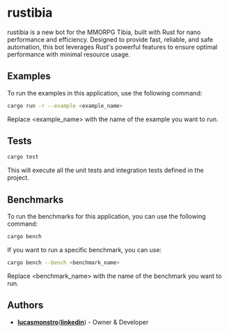 # rustibia

rustibia is a new bot for the MMORPG Tibia, built with Rust for nano performance and efficiency. Designed to provide fast, reliable, and safe automation, this bot leverages Rust's powerful features to ensure optimal performance with minimal resource usage.

## Examples

To run the examples in this application, use the following command:

```sh
cargo run -r --example <example_name>
```

Replace <example_name> with the name of the example you want to run.

## Tests

```sh
cargo test
```

This will execute all the unit tests and integration tests defined in the project.

## Benchmarks

To run the benchmarks for this application, you can use the following command:

```sh
cargo bench
```

If you want to run a specific benchmark, you can use:

```sh
cargo bench --bench <benchmark_name>
```

Replace <benchmark_name> with the name of the benchmark you want to run.

## Authors

- [**lucasmonstro**](http://github.com/lucasmonstro)([**linkedin**](https://www.linkedin.com/in/lucasmonstro/)) - Owner & Developer
